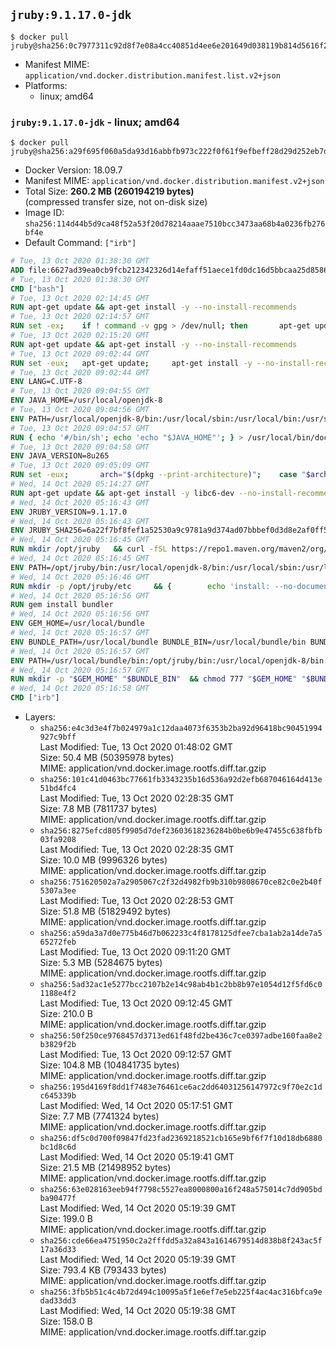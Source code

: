## `jruby:9.1.17.0-jdk`

```console
$ docker pull jruby@sha256:0c7977311c92d8f7e08a4cc40851d4ee6e201649d038119b814d5616f25d2ec5
```

-	Manifest MIME: `application/vnd.docker.distribution.manifest.list.v2+json`
-	Platforms:
	-	linux; amd64

### `jruby:9.1.17.0-jdk` - linux; amd64

```console
$ docker pull jruby@sha256:a29f695f060a5da93d16abbfb973c222f0f61f9efbeff28d29d252eb7df429d0
```

-	Docker Version: 18.09.7
-	Manifest MIME: `application/vnd.docker.distribution.manifest.v2+json`
-	Total Size: **260.2 MB (260194219 bytes)**  
	(compressed transfer size, not on-disk size)
-	Image ID: `sha256:114d44b5d9ca48f52a53f20d78214aaae7510bcc3473aa68b4a0236fb276bf4e`
-	Default Command: `["irb"]`

```dockerfile
# Tue, 13 Oct 2020 01:38:30 GMT
ADD file:6627ad39ea0cb9fcb212342326d14efaff51aece1fd0dc16d5bbcaa25d858622 in / 
# Tue, 13 Oct 2020 01:38:30 GMT
CMD ["bash"]
# Tue, 13 Oct 2020 02:14:45 GMT
RUN apt-get update && apt-get install -y --no-install-recommends 		ca-certificates 		curl 		netbase 		wget 	&& rm -rf /var/lib/apt/lists/*
# Tue, 13 Oct 2020 02:14:57 GMT
RUN set -ex; 	if ! command -v gpg > /dev/null; then 		apt-get update; 		apt-get install -y --no-install-recommends 			gnupg 			dirmngr 		; 		rm -rf /var/lib/apt/lists/*; 	fi
# Tue, 13 Oct 2020 02:15:20 GMT
RUN apt-get update && apt-get install -y --no-install-recommends 		git 		mercurial 		openssh-client 		subversion 				procps 	&& rm -rf /var/lib/apt/lists/*
# Tue, 13 Oct 2020 09:02:44 GMT
RUN set -eux; 	apt-get update; 	apt-get install -y --no-install-recommends 		bzip2 		unzip 		xz-utils 				ca-certificates p11-kit 				fontconfig libfreetype6 	; 	rm -rf /var/lib/apt/lists/*
# Tue, 13 Oct 2020 09:02:44 GMT
ENV LANG=C.UTF-8
# Tue, 13 Oct 2020 09:04:55 GMT
ENV JAVA_HOME=/usr/local/openjdk-8
# Tue, 13 Oct 2020 09:04:56 GMT
ENV PATH=/usr/local/openjdk-8/bin:/usr/local/sbin:/usr/local/bin:/usr/sbin:/usr/bin:/sbin:/bin
# Tue, 13 Oct 2020 09:04:57 GMT
RUN { echo '#/bin/sh'; echo 'echo "$JAVA_HOME"'; } > /usr/local/bin/docker-java-home && chmod +x /usr/local/bin/docker-java-home && [ "$JAVA_HOME" = "$(docker-java-home)" ]
# Tue, 13 Oct 2020 09:04:58 GMT
ENV JAVA_VERSION=8u265
# Tue, 13 Oct 2020 09:05:09 GMT
RUN set -eux; 		arch="$(dpkg --print-architecture)"; 	case "$arch" in 		amd64 | i386:x86-64) downloadUrl=https://github.com/AdoptOpenJDK/openjdk8-upstream-binaries/releases/download/jdk8u265-b01/OpenJDK8U-jdk_x64_linux_8u265b01.tar.gz ;; 		*) echo >&2 "error: unsupported architecture: '$arch'"; exit 1 ;; 	esac; 		wget -O openjdk.tgz.asc "$downloadUrl.sign"; 	wget -O openjdk.tgz "$downloadUrl" --progress=dot:giga; 		export GNUPGHOME="$(mktemp -d)"; 	gpg --batch --keyserver ha.pool.sks-keyservers.net --keyserver-options no-self-sigs-only --recv-keys CA5F11C6CE22644D42C6AC4492EF8D39DC13168F; 	gpg --batch --keyserver ha.pool.sks-keyservers.net --recv-keys EAC843EBD3EFDB98CC772FADA5CD6035332FA671; 	gpg --batch --list-sigs --keyid-format 0xLONG CA5F11C6CE22644D42C6AC4492EF8D39DC13168F 		| tee /dev/stderr 		| grep '0xA5CD6035332FA671' 		| grep 'Andrew Haley'; 	gpg --batch --verify openjdk.tgz.asc openjdk.tgz; 	gpgconf --kill all; 	rm -rf "$GNUPGHOME"; 		mkdir -p "$JAVA_HOME"; 	tar --extract 		--file openjdk.tgz 		--directory "$JAVA_HOME" 		--strip-components 1 		--no-same-owner 	; 	rm openjdk.tgz*; 			{ 		echo '#!/usr/bin/env bash'; 		echo 'set -Eeuo pipefail'; 		echo 'if ! [ -d "$JAVA_HOME" ]; then echo >&2 "error: missing JAVA_HOME environment variable"; exit 1; fi'; 		echo 'cacertsFile=; for f in "$JAVA_HOME/lib/security/cacerts" "$JAVA_HOME/jre/lib/security/cacerts"; do if [ -e "$f" ]; then cacertsFile="$f"; break; fi; done'; 		echo 'if [ -z "$cacertsFile" ] || ! [ -f "$cacertsFile" ]; then echo >&2 "error: failed to find cacerts file in $JAVA_HOME"; exit 1; fi'; 		echo 'trust extract --overwrite --format=java-cacerts --filter=ca-anchors --purpose=server-auth "$cacertsFile"'; 	} > /etc/ca-certificates/update.d/docker-openjdk; 	chmod +x /etc/ca-certificates/update.d/docker-openjdk; 	/etc/ca-certificates/update.d/docker-openjdk; 		find "$JAVA_HOME/lib" -name '*.so' -exec dirname '{}' ';' | sort -u > /etc/ld.so.conf.d/docker-openjdk.conf; 	ldconfig; 		javac -version; 	java -version
# Wed, 14 Oct 2020 05:14:27 GMT
RUN apt-get update && apt-get install -y libc6-dev --no-install-recommends && rm -rf /var/lib/apt/lists/*
# Wed, 14 Oct 2020 05:16:43 GMT
ENV JRUBY_VERSION=9.1.17.0
# Wed, 14 Oct 2020 05:16:43 GMT
ENV JRUBY_SHA256=6a22f7bf8fef1a52530a9c9781a9d374ad07bbbef0d3d8e2af0ff5cbead0dfd5
# Wed, 14 Oct 2020 05:16:45 GMT
RUN mkdir /opt/jruby   && curl -fSL https://repo1.maven.org/maven2/org/jruby/jruby-dist/${JRUBY_VERSION}/jruby-dist-${JRUBY_VERSION}-bin.tar.gz -o /tmp/jruby.tar.gz   && echo "$JRUBY_SHA256 /tmp/jruby.tar.gz" | sha256sum -c -   && tar -zx --strip-components=1 -f /tmp/jruby.tar.gz -C /opt/jruby   && rm /tmp/jruby.tar.gz   && update-alternatives --install /usr/local/bin/ruby ruby /opt/jruby/bin/jruby 1
# Wed, 14 Oct 2020 05:16:45 GMT
ENV PATH=/opt/jruby/bin:/usr/local/openjdk-8/bin:/usr/local/sbin:/usr/local/bin:/usr/sbin:/usr/bin:/sbin:/bin
# Wed, 14 Oct 2020 05:16:46 GMT
RUN mkdir -p /opt/jruby/etc 	&& { 		echo 'install: --no-document'; 		echo 'update: --no-document'; 	} >> /opt/jruby/etc/gemrc
# Wed, 14 Oct 2020 05:16:56 GMT
RUN gem install bundler
# Wed, 14 Oct 2020 05:16:56 GMT
ENV GEM_HOME=/usr/local/bundle
# Wed, 14 Oct 2020 05:16:57 GMT
ENV BUNDLE_PATH=/usr/local/bundle BUNDLE_BIN=/usr/local/bundle/bin BUNDLE_SILENCE_ROOT_WARNING=1 BUNDLE_APP_CONFIG=/usr/local/bundle
# Wed, 14 Oct 2020 05:16:57 GMT
ENV PATH=/usr/local/bundle/bin:/opt/jruby/bin:/usr/local/openjdk-8/bin:/usr/local/sbin:/usr/local/bin:/usr/sbin:/usr/bin:/sbin:/bin
# Wed, 14 Oct 2020 05:16:57 GMT
RUN mkdir -p "$GEM_HOME" "$BUNDLE_BIN" 	&& chmod 777 "$GEM_HOME" "$BUNDLE_BIN"
# Wed, 14 Oct 2020 05:16:58 GMT
CMD ["irb"]
```

-	Layers:
	-	`sha256:e4c3d3e4f7b024979a1c12daa4073f6353b2ba92d96418bc90451994927c9bff`  
		Last Modified: Tue, 13 Oct 2020 01:48:02 GMT  
		Size: 50.4 MB (50395978 bytes)  
		MIME: application/vnd.docker.image.rootfs.diff.tar.gzip
	-	`sha256:101c41d0463bc77661fb3343235b16d536a92d2efb687046164d413e51bd4fc4`  
		Last Modified: Tue, 13 Oct 2020 02:28:35 GMT  
		Size: 7.8 MB (7811737 bytes)  
		MIME: application/vnd.docker.image.rootfs.diff.tar.gzip
	-	`sha256:8275efcd805f9905d7def23603618236284b0be6b9e47455c638fbfb03fa9208`  
		Last Modified: Tue, 13 Oct 2020 02:28:35 GMT  
		Size: 10.0 MB (9996326 bytes)  
		MIME: application/vnd.docker.image.rootfs.diff.tar.gzip
	-	`sha256:751620502a7a2905067c2f32d4982fb9b310b9808670ce82c0e2b40f5307a3ee`  
		Last Modified: Tue, 13 Oct 2020 02:28:53 GMT  
		Size: 51.8 MB (51829492 bytes)  
		MIME: application/vnd.docker.image.rootfs.diff.tar.gzip
	-	`sha256:a59da3a7d0e775b46d7b062233c4f8178125dfee7cba1ab2a14de7a565272feb`  
		Last Modified: Tue, 13 Oct 2020 09:11:20 GMT  
		Size: 5.3 MB (5284675 bytes)  
		MIME: application/vnd.docker.image.rootfs.diff.tar.gzip
	-	`sha256:5ad32ac1e5277bcc2107b2e14c98ab4b1c2bb8b97e1054d12f5fd6c01188e4f2`  
		Last Modified: Tue, 13 Oct 2020 09:12:45 GMT  
		Size: 210.0 B  
		MIME: application/vnd.docker.image.rootfs.diff.tar.gzip
	-	`sha256:50f250ce9768457d3713ed61f48fd2be436c7ce0397adbe160faa8e2b3829f2b`  
		Last Modified: Tue, 13 Oct 2020 09:12:57 GMT  
		Size: 104.8 MB (104841735 bytes)  
		MIME: application/vnd.docker.image.rootfs.diff.tar.gzip
	-	`sha256:195d4169f8dd1f7483e76461ce6ac2dd64031256147972c9f70e2c1dc645339b`  
		Last Modified: Wed, 14 Oct 2020 05:17:51 GMT  
		Size: 7.7 MB (7741324 bytes)  
		MIME: application/vnd.docker.image.rootfs.diff.tar.gzip
	-	`sha256:df5c0d700f09847fd23fad2369218521cb165e9bf6f7f10d18db6880bc1d8c6d`  
		Last Modified: Wed, 14 Oct 2020 05:19:41 GMT  
		Size: 21.5 MB (21498952 bytes)  
		MIME: application/vnd.docker.image.rootfs.diff.tar.gzip
	-	`sha256:63e028163eeb94f7798c5527ea8000800a16f248a575014c7dd905bdba90477f`  
		Last Modified: Wed, 14 Oct 2020 05:19:39 GMT  
		Size: 199.0 B  
		MIME: application/vnd.docker.image.rootfs.diff.tar.gzip
	-	`sha256:cde66ea4751950c2a2fffdd5a32a843a1614679514d838b8f243ac5f17a36d33`  
		Last Modified: Wed, 14 Oct 2020 05:19:39 GMT  
		Size: 793.4 KB (793433 bytes)  
		MIME: application/vnd.docker.image.rootfs.diff.tar.gzip
	-	`sha256:3fb5b51c4c4b72d494c10095a5f1e6ef7e5eb225f4ac4ac316bfca9edad33dd3`  
		Last Modified: Wed, 14 Oct 2020 05:19:38 GMT  
		Size: 158.0 B  
		MIME: application/vnd.docker.image.rootfs.diff.tar.gzip

